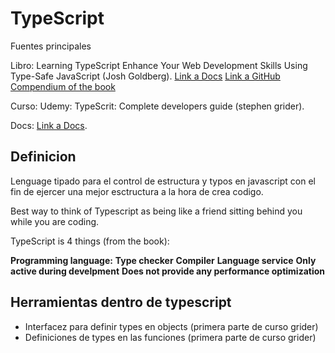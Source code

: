 # TypeScript

Fuentes principales

Libro: Learning TypeScript Enhance Your Web Development Skills Using Type-Safe JavaScript (Josh Goldberg). [Link a Docs](https://www.learningtypescript.com/projects)
[Link a GitHub Compendium of the book](https://github.com/spjhon/Book-LearningTypeScript-JoshGoldberg)

Curso: Udemy: TypeScrit: Complete developers guide (stephen grider).

Docs: [Link a Docs](https://www.typescriptlang.org/docs/).

## Definicion

Lenguage tipado para el control de estructura y typos en javascript con el fin de ejercer una mejor esctructura a la hora de crea codigo.

Best way to think of Typescript as being like a friend sitting behind you while you are coding.

TypeScript is 4 things (from the book):

**Programming language:**
**Type checker**
**Compiler**
**Language service**
**Only active during develpment**
**Does not provide any performance optimization**

## Herramientas dentro de typescript

- Interfacez para definir types en objects (primera parte de curso grider)
- Definiciones de types en las funciones (primera parte de curso grider)
